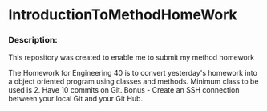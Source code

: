 # IntroductionToMethodHomeWork

### Description:

This repository was created to enable me to submit my method homework

The Homework for Engineering 40 is to convert yesterday's homework into a object oriented program using classes and methods. Minimum class to be used is 2. Have 10 commits on Git. Bonus - Create an SSH connection between your local Git and your Git Hub.
